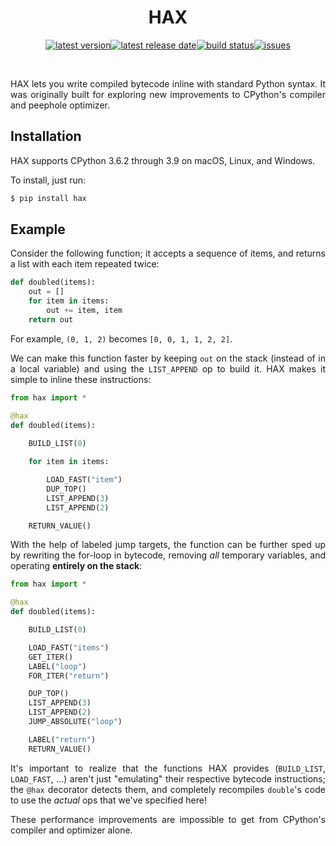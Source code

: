 <div align=center>

HAX
===

[![latest version](https://img.shields.io/github/release-pre/brandtbucher/hax.svg?style=for-the-badge&label=latest)![latest release date](https://img.shields.io/github/release-date-pre/brandtbucher/hax.svg?style=for-the-badge&label=released)](https://github.com/brandtbucher/hax/releases)[![build status](https://img.shields.io/travis/com/brandtbucher/hax/master.svg?style=for-the-badge)](https://travis-ci.com/brandtbucher/hax/branches)[![issues](https://img.shields.io/github/issues-raw/brandtbucher/hax.svg?label=issues&style=for-the-badge)](https://github.com/brandtbucher/hax/issues)

<br>

</div>

<div align=justify>

HAX lets you write compiled bytecode inline with standard Python syntax. It was
originally built for exploring new improvements to CPython's compiler and
peephole optimizer.

Installation
------------

HAX supports CPython 3.6.2 through 3.9 on macOS, Linux, and Windows.

To install, just run:

```sh
$ pip install hax
```

Example
-------

Consider the following function; it accepts a sequence of items, and returns a 
list with each item repeated twice:

```py
def doubled(items):
    out = []
    for item in items:
        out += item, item
    return out            
```

For example, `(0, 1, 2)` becomes `[0, 0, 1, 1, 2, 2]`.

We can make this function faster by keeping `out` on the stack (instead of in a 
local variable) and using the `LIST_APPEND` op to build it. HAX makes it 
simple to inline these instructions:

```py
from hax import *

@hax 
def doubled(items):
    
    BUILD_LIST(0)

    for item in items:

        LOAD_FAST("item")
        DUP_TOP()
        LIST_APPEND(3)
        LIST_APPEND(2)

    RETURN_VALUE()
```

With the help of labeled jump targets, the function can be further sped up by
rewriting the for-loop in bytecode, removing _all_ temporary variables, and
operating **entirely on the stack**:

```py
from hax import *

@hax 
def doubled(items):

    BUILD_LIST(0)

    LOAD_FAST("items")
    GET_ITER()
    LABEL("loop")
    FOR_ITER("return")

    DUP_TOP()
    LIST_APPEND(3)
    LIST_APPEND(2)
    JUMP_ABSOLUTE("loop")

    LABEL("return")
    RETURN_VALUE()
```

It's important to realize that the functions HAX provides (`BUILD_LIST`,
`LOAD_FAST`, ...) aren't just "emulating" their respective bytecode
instructions; the `@hax` decorator detects them, and completely recompiles
`double`'s code to use the _actual_ ops that we've specified here!

These performance improvements are impossible to get from CPython's compiler and 
optimizer alone.

</div>
